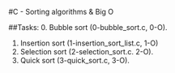 #C - Sorting algorithms & Big O

##Tasks:
0. Bubble sort (0-bubble_sort.c, 0-O).
1. Insertion sort (1-insertion_sort_list.c, 1-O)
2. Selection sort (2-selection_sort.c. 2-O).
3. Quick sort (3-quick_sort.c, 3-O).
